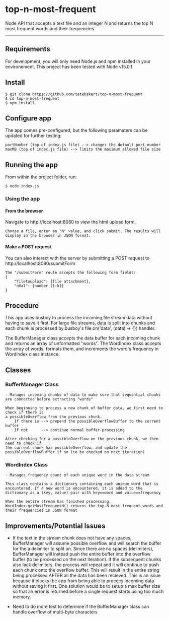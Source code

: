 # top-n-most-frequent

Node API that accepts a text file and an integer N and returns the top N most frequent words and their frequencies.

---
## Requirements

For development, you will only need Node.js and npm installed in your environement.
This project has been tested with Node v15.0.1

## Install

    $ git clone https://github.com/tatehakert/top-n-most-frequent
    $ cd top-n-most-frequent
    $ npm install

## Configure app

The app comes pre-configured, but the following paramaters can be updated for further testing:

    portNumber (top of index.js file) --> changes the default port number
    maxMB (top of index.js file) --> limits the maximum allowed file size
    
## Running the app
From within the project folder, run:
    
    $ node index.js

### Using the app

#### From the browser
Navigate to http://localhost:8080 to view the html upload form.

    Choose a file, enter an "N" value, and click submit. The results will display in the browser in JSON format.

#### Make a POST request
You can also interact with the server by submitting a POST request to http://localhost:8080/submitForm

    The "/submitForm" route accepts the following form fields:
    {
        "filetoupload": {file attachment},
        "nVal": {number [1-k]}
    }

## Procedure

This app uses busboy to process the incoming file stream data without having to save it first. For large file streams, data is split into chunks and each chunk is processed by busboy's file.on('data', (data) => {}) handler.

The BufferManager class accepts the data buffer for each incoming chunk and returns an array of unformatted "words". The WordIndex class accepts the array of words, formats them, and increments the word's frequency in WordIndex class instance. 

## Classes

### BufferManager Class
    - Manages incoming chunks of data to make sure that sequential chunks are connected before extracting "words"
    
    When beginning to process a new chunk of buffer data, we first need to check if there is 
    a possibleOverflow from the previous chunk.
        If there is --> prepend the possibleOverflowBuffer to the current buffer
        If not      --> continue normal buffer processing

    After checking for a possibleOverflow on the previous chunk, we then need to check if 
    the current chunk has possibleOverflow, and update the possibleOverflowBuffer if so (to be checked on next iteration)

### WordIndex Class
    - Manages frequency count of each unique word in the data stream

    This class contains a dictionary containing each unique word that is encountered. If a new word is encountered, it is added to the dictionary as a (key, value) pair with key==word and value==frequency

    When the entire stream has finished processing, WordIndex.getMostFrequentN() returns the top-N most frequent words and their frequencies in JSON format

## Improvements/Potential Issues

- If the text in the stream chunk does not have any spaces, BufferManager will assume possible overflow and will search the buffer for the a delimiter to split on. Since there are no spaces (delimiters), BufferManager will instead push the entire buffer into the overflow buffer (to be processed on the next iteration). If the subsequent chunks also lack delimiters, the process will repeat and it will continue to push each chunk onto the overflow buffer. This will result in the entire string being processed AFTER all the data has been recieved. This is an issue because it blocks the app from being able to procees incoming data without saving it first. One solution would be to setup a max buffer size so that an error is returned before a single request starts using too much memory.

- Need to do more test to determine if the BufferManager class can handle overflow of multi-byte characters 

